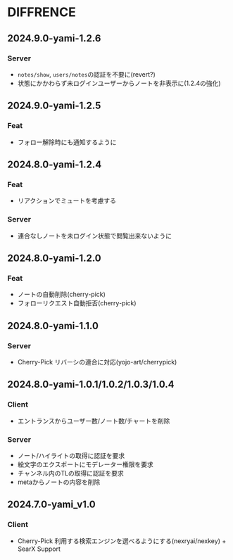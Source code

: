 # DIFFRENCE
## 2024.9.0-yami-1.2.6
### Server
- `notes/show`, `users/notes`の認証を不要に(revert?)
- 状態にかかわらず未ログインユーザーからノートを非表示に(1.2.4の強化)

## 2024.9.0-yami-1.2.5
### Feat
- フォロー解除時にも通知するように

## 2024.8.0-yami-1.2.4
### Feat
- リアクションでミュートを考慮する
### Server
- 連合なしノートを未ログイン状態で閲覧出来ないように

## 2024.8.0-yami-1.2.0
### Feat
* ノートの自動削除(cherry-pick)
* フォローリクエスト自動拒否(cherry-pick)

## 2024.8.0-yami-1.1.0
### Server
* Cherry-Pick リバーシの連合に対応(yojo-art/cherrypick)

## 2024.8.0-yami-1.0.1/1.0.2/1.0.3/1.0.4
### Client
* エントランスからユーザー数/ノート数/チャートを削除

### Server
* ノート/ハイライトの取得に認証を要求
* 絵文字のエクスポートにモデレーター権限を要求
* チャンネル内のTLの取得に認証を要求
* metaからノートの内容を削除

## 2024.7.0-yami_v1.0
### Client
* Cherry-Pick 利用する検索エンジンを選べるようにする(nexryai/nexkey) + SearX Support
